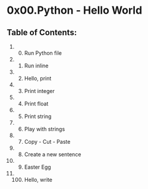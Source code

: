 # 0x00.Python - Hello World
## Table of Contents:
1. 0. Run Python file
2. 1. Run inline
3. 2. Hello, print
4. 3. Print integer
5. 4. Print float
6. 5. Print string
7. 6. Play with strings
8. 7. Copy - Cut - Paste
9. 8. Create a new sentence
10. 9. Easter Egg
11. 100. Hello, write
